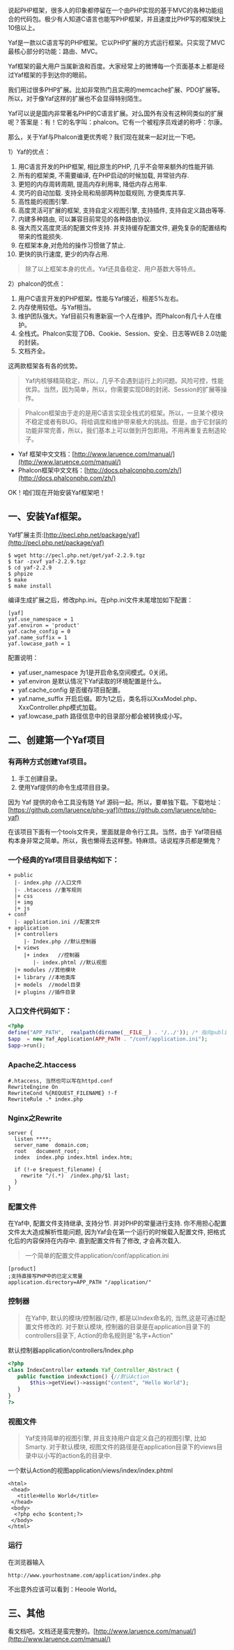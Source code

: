 说起PHP框架，很多人的印象都停留在一个由PHP实现的基于MVC的各种功能组合的代码包。极少有人知道C语言也能写PHP框架，并且速度比PHP写的框架快上10倍以上。

Yaf是一款以C语言写的PHP框架。它以PHP扩展的方式运行框架。只实现了MVC最核心部分的功能：路由、MVC。

Yaf框架的最大用户当属新浪和百度。大家经常上的微博每一个页面基本上都是经过Yaf框架的手到达你的眼前。

我们用过很多PHP扩展。比如非常热门且实用的memcache扩展、PDO扩展等。所以，对于像Yaf这样的扩展也不会显得特别陌生。


Yaf可以说是国内非常著名PHP的C语言扩展。对么国外有没有这种同类似的扩展呢？答案是：有！它的名字叫：phalcon。它有一个被程序员戏谑的称呼：尔康。

那么，关于Yaf与Phalcon谁更优秀呢？我们现在就来一起对比一下吧。

1）Yaf的优点：
1. 用C语言开发的PHP框架, 相比原生的PHP, 几乎不会带来额外的性能开销.
2. 所有的框架类, 不需要编译, 在PHP启动的时候加载, 并常驻内存.
3. 更短的内存周转周期, 提高内存利用率, 降低内存占用率.
4. 灵巧的自动加载. 支持全局和局部两种加载规则, 方便类库共享.
5. 高性能的视图引擎.
6. 高度灵活可扩展的框架, 支持自定义视图引擎, 支持插件, 支持自定义路由等等.
7. 内建多种路由, 可以兼容目前常见的各种路由协议.
8. 强大而又高度灵活的配置文件支持. 并支持缓存配置文件, 避免复杂的配置结构带来的性能损失.
9. 在框架本身,对危险的操作习惯做了禁止.
10. 更快的执行速度, 更少的内存占用.

> 除了以上框架本身的优点。Yaf还具备稳定、用户基数大等特点。

2）phalcon的优点：
1. 用户C语言开发的PHP框架。性能与Yaf接近，相差5%左右。
2. 内存使用较低。与Yaf相当。
3. 维护团队强大。Yaf目前只有惠新宸一个人在维护。而Phalcon有几十人在维护。
4. 全栈式。Phalcon实现了DB、Cookie、Session、安全、日志等WEB 2.0功能的封装。
5. 文档齐全。


这两款框架各有各的优势。

> Yaf内核够精简稳定，所以，几乎不会遇到运行上的问题。风险可控，性能优异。当然，因为简单，所以，你需要实现DB的封闭、Session的扩展等操作。

> Phalcon框架由于走的是用C语言实现全栈式的框架。所以，一旦某个模块不稳定或者有BUG。将给调度和维护带来极大的挑战。但是，由于它封装的功能非常完善，所以，我们基本上可以做到开包即用。不用再重复去制造轮子。

+ Yaf 框架中文文档：[http://www.laruence.com/manual/](http://www.laruence.com/manual/)
+ Phalcon框架中文文档：[http://docs.phalconphp.com/zh/](http://docs.phalconphp.com/zh/)


OK！咱们现在开始安装Yaf框架吧！

## 一、安装Yaf框架。

Yaf扩展主页:[http://pecl.php.net/package/yaf](http://pecl.php.net/package/yaf)

```shell
$ wget http://pecl.php.net/get/yaf-2.2.9.tgz
$ tar -zxvf yaf-2.2.9.tgz
$ cd yaf-2.2.9
$ phpize
$ make 
$ make install
```

编译生成扩展之后，修改php.ini。在php.ini文件末尾增加如下配置：
```shell
[yaf]
yaf.use_namespace = 1
yaf.environ = 'product'
yaf.cache_config = 0
yaf.name_suffix = 1
yaf.lowcase_path = 1
```

配置说明：
+ yaf.user_namespace 为1是开启命名空间模式。0关闭。
+ yaf.environ 是默认情况下Yaf读取的环境配置是什么。
+ yaf.cache_config 是否缓存项目配置。
+ yaf.name_suffix 开启后缀。即为1之后，类名将以XxxModel.php、XxxController.php模式加载。
+ yaf.lowcase_path 路径信息中的目录部分都会被转换成小写。


## 二、创建第一个Yaf项目

### 有两种方式创建Yaf项目。
1. 手工创建目录。
2. 使用Yaf提供的命令生成项目目录。

因为 Yaf 提供的命令工具没有随 Yaf 源码一起。所以，要单独下载。下载地址：[https://github.com/laruence/php-yaf](https://github.com/laruence/php-yaf)

在该项目下面有一个tools文件夹，里面就是命令行工具。当然，由于 Yaf项目结构本身非常之简单。所以，我也懒得去这样整。特麻烦。话说程序员都是懒鬼？


### 一个经典的Yaf项目目录结构如下：

```
+ public
  |- index.php //入口文件
  |- .htaccess //重写规则    
  |+ css
  |+ img
  |+ js
+ conf
  |- application.ini //配置文件   
+ application
  |+ controllers
     |- Index.php //默认控制器
  |+ views    
     |+ index   //控制器
        |- index.phtml //默认视图
  |+ modules //其他模块
  |+ library //本地类库
  |+ models  //model目录
  |+ plugins //插件目录
```

### 入口文件代码如下：
```php
<?php
define("APP_PATH",  realpath(dirname(__FILE__) . '/../')); /* 指向public的上一级 */
$app  = new Yaf_Application(APP_PATH . "/conf/application.ini");
$app->run();
```

###  Apache之.htaccess
```
#.htaccess, 当然也可以写在httpd.conf
RewriteEngine On
RewriteCond %{REQUEST_FILENAME} !-f
RewriteRule .* index.php
```

### Nginx之Rewrite
```
server {
  listen ****;
  server_name  domain.com;
  root   document_root;
  index  index.php index.html index.htm;

  if (!-e $request_filename) {
    rewrite ^/(.*)  /index.php/$1 last;
  }
}
```

### 配置文件

在Yaf中, 配置文件支持继承, 支持分节. 并对PHP的常量进行支持. 你不用担心配置文件太大造成解析性能问题, 因为Yaf会在第一个运行的时候载入配置文件, 把格式化后的内容保持在内存中. 直到配置文件有了修改, 才会再次载入.

> 一个简单的配置文件application/conf/application.ini
```
[product]
;支持直接写PHP中的已定义常量
application.directory=APP_PATH "/application/" 
```


### 控制器

> 在Yaf中, 默认的模块/控制器/动作, 都是以Index命名的, 当然,这是可通过配置文件修改的.
对于默认模块, 控制器的目录是在application目录下的controllers目录下, Action的命名规则是"名字+Action"

默认控制器application/controllers/Index.php

```php
<?php
class IndexController extends Yaf_Controller_Abstract {
   public function indexAction() {//默认Action
       $this->getView()->assign("content", "Hello World");
   }
}
?>
```

### 视图文件

> Yaf支持简单的视图引擎, 并且支持用户自定义自己的视图引擎, 比如Smarty.
对于默认模块, 视图文件的路径是在application目录下的views目录中以小写的action名的目录中.

一个默认Action的视图application/views/index/index.phtml

```
<html>
 <head>
   <title>Hello World</title>
 </head>
 <body>
  <?php echo $content;?>
 </body>
</html>
```

### 运行

在浏览器输入
```
http://www.yourhostname.com/application/index.php
```

不出意外应该可以看到：Heoole World。

## 三、其他

看文档吧。文档还是蛮完整的。[http://www.laruence.com/manual/](http://www.laruence.com/manual/)